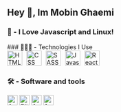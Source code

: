 ## Hey 👋, <strong>Im Mobin Ghaemi</strong>

### 🥰 - I Love <strong>Javascript</strong> and <strong>Linux</strong>!

<main>
  ### 👨🏻‍💻 - Technologies I Use
  <section>
    <img src="https://skillicons.dev/icons?i=html" height="35" alt="HTML" />
    <img width="2" />
    <img src="https://skillicons.dev/icons?i=css" height="35" alt="CSS" />
    <img width="2" />
    <img src="https://skillicons.dev/icons?i=sass" height="35" alt="SASS" />
    <img width="2" />
    <img src="https://skillicons.dev/icons?i=js" height="35" alt="Javascript" />
    <img width="2" />
    <img src="https://skillicons.dev/icons?i=react" height="35" alt="React" />
  </section>

  ### 🛠 - Software and tools
  <section>
    <img
      src="https://img.shields.io/badge/Arch%20Linux-5294e2?logo=archlinux&logoColor=white"
      height="24"
      alt="Arch Linux"
    />
    <img
      src="https://img.shields.io/badge/Git-F1502F?logo=git&logoColor=white"
      height="24"
      alt="Git"
    />
    <img
      src="https://img.shields.io/badge/Codepen-212529?logo=codepen&logoColor=white"
      height="24"
      alt="Arch Linux"
    />
    <img
      src="https://img.shields.io/badge/VS%20Code-0078d7?logo=xcode&logoColor=white"
      height="24"
      alt="Arch Linux"
    />
  </section>
</main>
